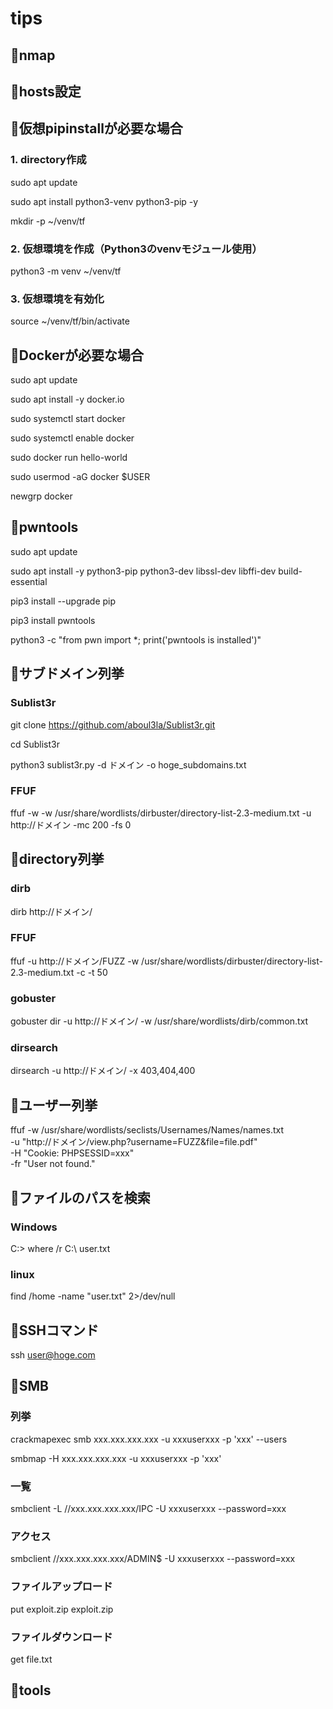 # tips

## 🔴nmap
## 🔴hosts設定

## 🔴仮想pipinstallが必要な場合

### 1. directory作成
sudo apt update

sudo apt install python3-venv python3-pip -y

mkdir -p ~/venv/tf

### 2. 仮想環境を作成（Python3のvenvモジュール使用）

python3 -m venv ~/venv/tf

### 3. 仮想環境を有効化

source ~/venv/tf/bin/activate

## 🔴Dockerが必要な場合

sudo apt update

sudo apt install -y docker.io

sudo systemctl start docker

sudo systemctl enable docker

sudo docker run hello-world

sudo usermod -aG docker $USER

newgrp docker

## 🔴pwntools

sudo apt update

sudo apt install -y python3-pip python3-dev libssl-dev libffi-dev build-essential

pip3 install --upgrade pip

pip3 install pwntools

python3 -c "from pwn import *; print('pwntools is installed')"



## 🔴サブドメイン列挙
### Sublist3r
git clone https://github.com/aboul3la/Sublist3r.git

cd Sublist3r

python3 sublist3r.py -d ドメイン -o hoge_subdomains.txt

### FFUF
ffuf -w -w /usr/share/wordlists/dirbuster/directory-list-2.3-medium.txt -u http://ドメイン -mc 200 -fs 0

## 🔴directory列挙

### dirb
dirb http://ドメイン/

### FFUF
ffuf -u http://ドメイン/FUZZ -w /usr/share/wordlists/dirbuster/directory-list-2.3-medium.txt -c -t 50

### gobuster
gobuster dir -u http://ドメイン/ -w /usr/share/wordlists/dirb/common.txt

### dirsearch
dirsearch -u http://ドメイン/ -x 403,404,400  

## 🔴ユーザー列挙

ffuf -w /usr/share/wordlists/seclists/Usernames/Names/names.txt \
     -u "http://ドメイン/view.php?username=FUZZ&file=file.pdf" \
     -H "Cookie: PHPSESSID=xxx" \
     -fr "User not found."

## 🔴ファイルのパスを検索

### Windows

C:\> where /r C:\ user.txt

### linux

find /home -name "user.txt" 2>/dev/null

## 🔴SSHコマンド

ssh user@hoge.com

## 🔴SMB

### 列挙

crackmapexec smb xxx.xxx.xxx.xxx -u xxxuserxxx -p 'xxx' --users

smbmap -H xxx.xxx.xxx.xxx -u xxxuserxxx -p 'xxx'

### 一覧

smbclient -L //xxx.xxx.xxx.xxx/IPC -U xxxuserxxx --password=xxx

### アクセス 

smbclient //xxx.xxx.xxx.xxx/ADMIN$ -U xxxuserxxx --password=xxx

### ファイルアップロード

put exploit.zip exploit.zip

### ファイルダウンロード

get file.txt

## 🔴tools

